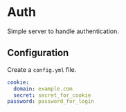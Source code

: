 # Auth

Simple server to handle authentication.

## Configuration
Create a `config.yml` file.

```yaml
cookie:
  domain: example.com
  secret: secret_for_cookie
password: password_for_login
```
